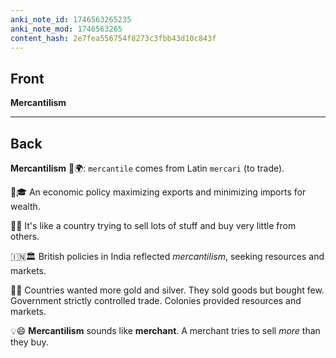 ```yaml
---
anki_note_id: 1746563265235
anki_note_mod: 1746563265
content_hash: 2e7fea556754f8273c3fbb43d10c843f
---
```


## Front

**Mercantilism**

<hr/>

## Back

**Mercantilism** 📜🌍: `mercantile` comes from Latin `mercari` (to trade).  
  
📖🎓 An economic policy maximizing exports and minimizing imports for wealth.  
  
🤔💡 It's like a country trying to sell lots of stuff and buy very little from others.  
  
🇮🇳🏛️ British policies in India reflected *mercantilism*, seeking resources and markets.  
  
🧠✨ Countries wanted more gold and silver. They sold goods but bought few. Government strictly controlled trade. Colonies provided resources and markets.  
  
💡😄 **Mercantilism** sounds like **merchant**. A merchant tries to sell *more* than they buy.